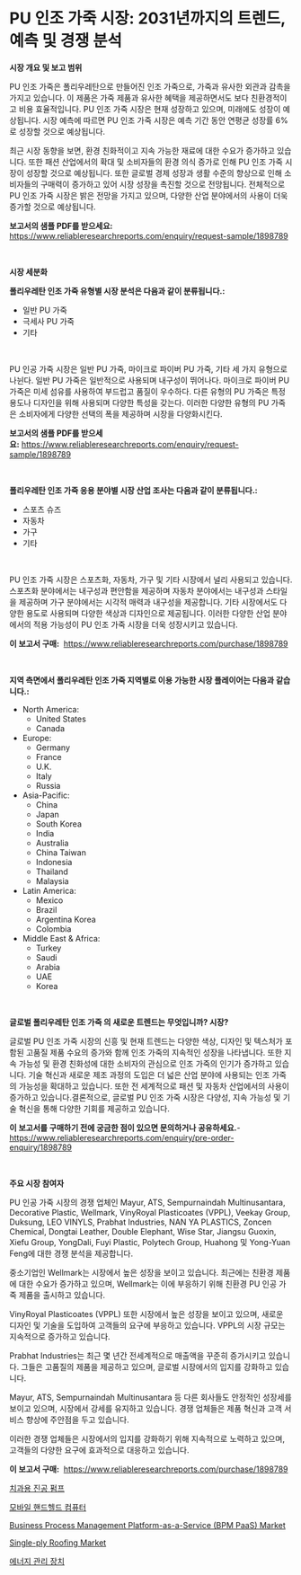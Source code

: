 <p><h1>PU 인조 가죽 시장: 2031년까지의 트렌드, 예측 및 경쟁 분석</h1></p><p><strong>시장 개요 및 보고 범위</strong></p>
<p><p>PU 인조 가죽은 폴리우레탄으로 만들어진 인조 가죽으로, 가죽과 유사한 외관과 감촉을 가지고 있습니다. 이 제품은 가죽 제품과 유사한 혜택을 제공하면서도 보다 친환경적이고 비용 효율적입니다. PU 인조 가죽 시장은 현재 성장하고 있으며, 미래에도 성장이 예상됩니다. 시장 예측에 따르면 PU 인조 가죽 시장은 예측 기간 동안 연평균 성장률 6%로 성장할 것으로 예상됩니다. </p><p>최근 시장 동향을 보면, 환경 친화적이고 지속 가능한 재료에 대한 수요가 증가하고 있습니다. 또한 패션 산업에서의 확대 및 소비자들의 환경 의식 증가로 인해 PU 인조 가죽 시장이 성장할 것으로 예상됩니다. 또한 글로벌 경제 성장과 생활 수준의 향상으로 인해 소비자들의 구매력이 증가하고 있어 시장 성장을 촉진할 것으로 전망됩니다. 전체적으로 PU 인조 가죽 시장은 밝은 전망을 가지고 있으며, 다양한 산업 분야에서의 사용이 더욱 증가할 것으로 예상됩니다.</p></p>
<p><strong>보고서의 샘플 PDF를 받으세요:</strong> <a href="https://www.reliableresearchreports.com/enquiry/request-sample/1898789">https://www.reliableresearchreports.com/enquiry/request-sample/1898789</a></p>
<p>&nbsp;</p>
<p><strong>시장 세분화</strong></p>
<p><strong>폴리우레탄 인조 가죽 유형별 시장 분석은 다음과 같이 분류됩니다.:</strong></p>
<p><ul><li>일반 PU 가죽</li><li>극세사 PU 가죽</li><li>기타</li></ul></p>
<p>&nbsp;</p>
<p><p>PU 인공 가죽 시장은 일반 PU 가죽, 마이크로 파이버 PU 가죽, 기타 세 가지 유형으로 나뉜다. 일반 PU 가죽은 일반적으로 사용되며 내구성이 뛰어나다. 마이크로 파이버 PU 가죽은 미세 섬유를 사용하여 부드럽고 품질이 우수하다. 다른 유형의 PU 가죽은 특정 용도나 디자인을 위해 사용되며 다양한 특성을 갖는다. 이러한 다양한 유형의 PU 가죽은 소비자에게 다양한 선택의 폭을 제공하며 시장을 다양화시킨다.</p></p>
<p><strong>보고서의 샘플 PDF를 받으세요:</strong>&nbsp;<a href="https://www.reliableresearchreports.com/enquiry/request-sample/1898789">https://www.reliableresearchreports.com/enquiry/request-sample/1898789</a></p>
<p>&nbsp;</p>
<p><strong> 폴리우레탄 인조 가죽 응용 분야별 시장 산업 조사는 다음과 같이 분류됩니다.:</strong></p>
<p><ul><li>스포츠 슈즈</li><li>자동차</li><li>가구</li><li>기타</li></ul></p>
<p>&nbsp;</p>
<p><p>PU 인조 가죽 시장은 스포츠화, 자동차, 가구 및 기타 시장에서 널리 사용되고 있습니다. 스포츠화 분야에서는 내구성과 편안함을 제공하며 자동차 분야에서는 내구성과 스타일을 제공하며 가구 분야에서는 시각적 매력과 내구성을 제공합니다. 기타 시장에서도 다양한 용도로 사용되며 다양한 색상과 디자인으로 제공됩니다. 이러한 다양한 산업 분야에서의 적용 가능성이 PU 인조 가죽 시장을 더욱 성장시키고 있습니다.</p></p>
<p><strong>이 보고서 구매:</strong>&nbsp; <a href="https://www.reliableresearchreports.com/purchase/1898789">https://www.reliableresearchreports.com/purchase/1898789</a></p>
<p>&nbsp;</p>
<p><strong>지역 측면에서 폴리우레탄 인조 가죽 지역별로 이용 가능한 시장 플레이어는 다음과 같습니다.:</strong></p>
<p><ul>
    <li>
        North America:
        <ul>
            <li>United States</li>
            <li>Canada</li>
        </ul>
    </li>
    <li>
        Europe:
        <ul>
            <li>Germany</li>
            <li>France</li>
            <li>U.K.</li>
            <li>Italy</li>
            <li>Russia</li>
        </ul>
    </li>
    <li>
        Asia-Pacific:
        <ul>
            <li>China</li>
            <li>Japan</li>
            <li>South Korea</li>
            <li>India</li>
            <li>Australia</li>
            <li>China Taiwan</li>
            <li>Indonesia</li>
            <li>Thailand</li>
            <li>Malaysia</li>
        </ul>
    </li>
    <li>
        Latin America:
        <ul>
            <li>Mexico</li>
            <li>Brazil</li>
            <li>Argentina Korea</li>
            <li>Colombia</li>
        </ul>
    </li>
    <li>
        Middle East & Africa:
        <ul>
            <li>Turkey</li>
            <li>Saudi</li>
            <li>Arabia</li>
            <li>UAE</li>
            <li>Korea</li>
        </ul>
    </li>
    </ul></p>
<p>&nbsp;</p>
<p><strong>글로벌 폴리우레탄 인조 가죽 의 새로운 트렌드는 무엇입니까? 시장?</strong></p>
<p><p>글로벌 PU 인조 가죽 시장의 신흥 및 현재 트렌드는 다양한 색상, 디자인 및 텍스처가 포함된 고품질 제품 수요의 증가와 함께 인조 가죽의 지속적인 성장을 나타냅니다. 또한 지속 가능성 및 환경 친화성에 대한 소비자의 관심으로 인조 가죽의 인기가 증가하고 있습니다. 기술 혁신과 새로운 제조 과정의 도입은 더 넓은 산업 분야에 사용되는 인조 가죽의 가능성을 확대하고 있습니다. 또한 전 세계적으로 패션 및 자동차 산업에서의 사용이 증가하고 있습니다.결론적으로, 글로벌 PU 인조 가죽 시장은 다양성, 지속 가능성 및 기술 혁신을 통해 다양한 기회를 제공하고 있습니다.</p></p>
<p><strong>이 보고서를 구매하기 전에 궁금한 점이 있으면 문의하거나 공유하세요.</strong>- <a href="https://www.reliableresearchreports.com/enquiry/pre-order-enquiry/1898789">https://www.reliableresearchreports.com/enquiry/pre-order-enquiry/1898789</a></p>
<p>&nbsp;</p>
<p><strong>주요 시장 참여자</strong></p>
<p><p>PU 인공 가죽 시장의 경쟁 업체인 Mayur, ATS, Sempurnaindah Multinusantara, Decorative Plastic, Wellmark, VinyRoyal Plasticoates (VPPL), Veekay Group, Duksung, LEO VINYLS, Prabhat Industries, NAN YA PLASTICS, Zoncen Chemical, Dongtai Leather, Double Elephant, Wise Star, Jiangsu Guoxin, Xiefu Group, YongDali, Fuyi Plastic, Polytech Group, Huahong 및 Yong-Yuan Feng에 대한 경쟁 분석을 제공합니다. </p><p>중소기업인 Wellmark는 시장에서 높은 성장을 보이고 있습니다. 최근에는 친환경 제품에 대한 수요가 증가하고 있으며, Wellmark는 이에 부응하기 위해 친환경 PU 인공 가죽 제품을 출시하고 있습니다. </p><p>VinyRoyal Plasticoates (VPPL) 또한 시장에서 높은 성장을 보이고 있으며, 새로운 디자인 및 기술을 도입하여 고객들의 요구에 부응하고 있습니다. VPPL의 시장 규모는 지속적으로 증가하고 있습니다.</p><p>Prabhat Industries는 최근 몇 년간 전세계적으로 매출액을 꾸준히 증가시키고 있습니다. 그들은 고품질의 제품을 제공하고 있으며, 글로벌 시장에서의 입지를 강화하고 있습니다. </p><p>Mayur, ATS, Sempurnaindah Multinusantara 등 다른 회사들도 안정적인 성장세를 보이고 있으며, 시장에서 강세를 유지하고 있습니다. 경쟁 업체들은 제품 혁신과 고객 서비스 향상에 주안점을 두고 있습니다. </p><p>이러한 경쟁 업체들은 시장에서의 입지를 강화하기 위해 지속적으로 노력하고 있으며, 고객들의 다양한 요구에 효과적으로 대응하고 있습니다.</p></p>
<p><strong>이 보고서 구매:</strong>&nbsp;&nbsp;<a href="https://www.reliableresearchreports.com/purchase/1898789">https://www.reliableresearchreports.com/purchase/1898789</a></p>
<p><p><a href="https://github.com/fredrickeglers/Market-Research-Report-List-1/blob/main/9775817194443.md">치과용 진공 펌프</a></p><p><a href="https://medium.com/@joespinka88967/%ED%9C%B4%EB%8C%80%EC%9A%A9-%ED%95%B8%EB%93%9C%ED%97%AC%EB%93%9C-%EC%BB%B4%ED%93%A8%ED%84%B0-%EC%8B%9C%EC%9E%A5-%EB%B6%84%EC%84%9D-%EC%97%B0%ED%8F%89%EA%B7%A0%EC%84%B1%EC%9E%A5%EB%A5%A0-cagr-%EC%8B%9C%EC%9E%A5-%EC%84%B8%EB%B6%84%ED%99%94-%EB%B0%8F-%EA%B8%80%EB%A1%9C%EB%B2%8C-%EC%82%B0%EC%97%85-%EA%B0%9C%EC%9A%94-f9b6b478327c">모바일 핸드헬드 컴퓨터</a></p><p><a href="https://issuu.com/reportprime-2/docs/business-process-management-platform-as-a-service-">Business Process Management Platform-as-a-Service (BPM PaaS) Market</a></p><p><a href="https://github.com/derrinmiltonellis35gcl/Market-Research-Report-List-1/blob/main/single-ply-roofing-market.md">Single-ply Roofing Market</a></p><p><a href="https://github.com/bunxhcci35271755/Market-Research-Report-List-1/blob/main/7287918194442.md">에너지 관리 장치</a></p></p>
